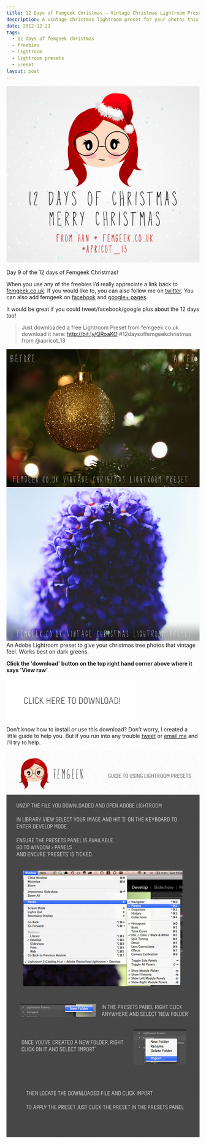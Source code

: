 ```yaml
---
title: 12 Days of Femgeek Christmas – Vintage Christmas Lightroom Preset
description: A vintage christmas lightroom preset for your photos this christmas. An Adobe Lightroom preset to give your christmas tree photos that vintage feel. Works best on dark greens.
date: 2012-12-21
tags:
  - 12 days of femgeek christmas 
  - freebies 
  - lightroom 
  - lightroom presets 
  - preset
layout: post
---
```


![12 Days of Femgeek Christmas](12daysofchristmas.jpg)

Day 9 of the 12 days of Femgeek Christmas!

When you use any of the freebies I’d really appreciate a link back to [femgeek.co.uk](http://www.femgeek.co.uk/). If you would like to, you can also follow me on [twitter](https://twitter.com/apricot_13). You can also add femgeek on [facebook](https://www.facebook.com/femgeek.co.uk) and [google+ pages](https://plus.google.com/110396807693668334198/posts).

 

It would be great if you could tweet/facebook/google plus about the 12 days too!

> Just downloaded a free Lightroom Preset from femgeek.co.uk download it here: http://bit.ly/QRoaKO #12daysoffemgeekchristmas from @apricot_13

 

![Femgeek Vintage Christmas Lightroom Preset](8257331919_f247e7858b_c.jpg)
![Femgeek Vintage Christmas Lightroom Preset](8258400410_c8ff2f1739_c.jpg)
An Adobe Lightroom preset to give your christmas tree photos that vintage feel. Works best on dark greens.

 

**Click the 'download' button on the top right hand corner above where it says 'View raw'**

[![Femgeek Vintage Christmas Lightroom Preset](downloadBtn.jpg)](https://github.com/apricot13/femgeek-static/blob/master/posts/2012-12-21-12-days-of-femgeek-christmas-vintage-christmas-lightroom-preset/FemgeekVintageChristmasLightroomPreset.zip)

 

 

Don’t know how to install or use this download? Don’t worry, I created a little guide to help you. But if you run into any trouble [tweet](https://www.twitter.com/apricot_13) or [email me](http://www.femgeek.co.uk/contact) and I’ll try to help.

 

 

![Using Lightroom Presets](8258413134_74d9ddacd1_o.jpg)
